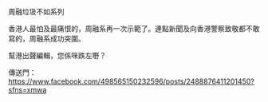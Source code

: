 周融垃圾不如系列

香港人最怕及最痛恨的，周融系再一次示範了。連點新聞及向香港警察致敬都不敢寫的，周融系成功突圍。

幫港出聲編輯，您係咪跌左嘢？

傳送門：
https://www.facebook.com/498565150232596/posts/2488876411201450?sfns=xmwa